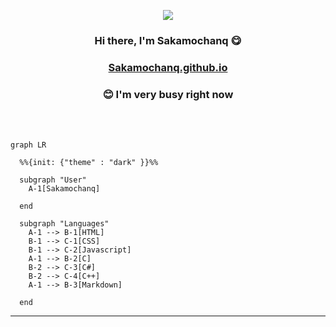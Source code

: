 <p align="center">
  <img src="https://komarev.com/ghpvc/?username=Sakamochanq">
</p>

### <p align="center">Hi there, I'm Sakamochanq 😋</p>

### <p align="center">[Sakamochanq.github.io](https://sakamochanq.github.io/)</p>
  
### <p align="center">😊 I'm very busy right now</p>

<br>
<br>

```mermaid
graph LR

  %%{init: {"theme" : "dark" }}%%

  subgraph "User"
    A-1[Sakamochanq]

  end

  subgraph "Languages"
    A-1 --> B-1[HTML]
    B-1 --> C-1[CSS]
    B-1 --> C-2[Javascript]
    A-1 --> B-2[C]
    B-2 --> C-3[C#]
    B-2 --> C-4[C++]
    A-1 --> B-3[Markdown]

  end
```
---
